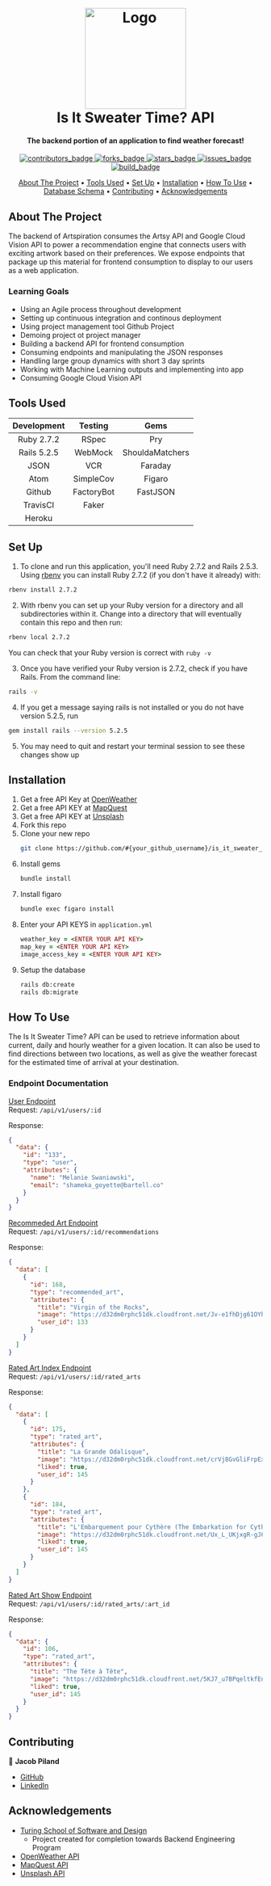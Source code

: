 <!-- PROJECT INFO -->
<h1 align="center">
  <br>
  <a href="https://github.com/marlitas/ArtspirationBE">
    <img src="https://user-images.githubusercontent.com/80797707/133871214-025c2c08-a269-470d-97a3-31aa34a2cabe.jpg" alt="Logo" width="200" height="200"></a>
  <br>
  Is It Sweater Time? API
  <br>
</h1>

<h4 align="center">The backend portion of an application to find weather forecast!</h4>

<p align="center">
  <a href="https://github.com/marlitas/ArtspirationBE/graphs/contributors">
    <img src="https://img.shields.io/github/contributors/marlitas/ArtspirationBE?style=for-the-badge" alt="contributors_badge">
  </a>
  <a href="https://github.com/marlitas/ArtspirationBE/network/members">
    <img src="https://img.shields.io/github/forks/marlitas/ArtspirationBE?style=for-the-badge" alt="forks_badge">
  </a>
  <a href="https://github.com/marlitas/ArtspirationBE/stargazers">
    <img src="https://img.shields.io/github/stars/marlitas/ArtspirationBE?style=for-the-badge" alt="stars_badge">
  </a>
  <a href="https://github.com/marlitas/ArtspirationBE/issues">
    <img src="https://img.shields.io/github/issues/marlitas/ArtspirationBE?style=for-the-badge" alt="issues_badge">
  </a>
  <a href="">
    <img src="https://img.shields.io/travis/com/marlitas/ArtspirationBE?style=for-the-badge" alt="build_badge">
  </a>

<!-- CONTENTS -->
<p align="center">
  <a href="#about-the-project">About The Project</a> •
  <a href="#tools-used">Tools Used</a> •
  <a href="#set-up">Set Up</a> •
  <a href="#installation">Installation</a> •
  <a href="#how-to-use">How To Use</a> •
  <a href="#database-schema">Database Schema</a> •
  <a href="#contributing">Contributing</a> •
  <a href="#acknowledgements">Acknowledgements</a>
</p>

## About The Project

The backend of Artspiration consumes the Artsy API and Google Cloud Vision API to power a recommendation engine that connects users with exciting artwork based on their preferences. We expose endpoints that package up this material for frontend consumption to display to our users as a web application.

### Learning Goals

- Using an Agile process throughout development
- Setting up continuous integration and continous deployment
- Using project management tool Github Project
- Demoing project ot project manager
- Building a backend API for frontend consumption
- Consuming endpoints and manipulating the JSON responses
- Handling large group dynamics with short 3 day sprints
- Working with Machine Learning outputs and implementing into app
- Consuming Google Cloud Vision API

## Tools Used

| Development |  Testing   |      Gems       |
| :---------: | :--------: | :-------------: |
| Ruby 2.7.2  |   RSpec    |       Pry       |
| Rails 5.2.5 |  WebMock   | ShouldaMatchers |
|    JSON     |    VCR     |     Faraday     |
|    Atom     | SimpleCov  |     Figaro      |
|   Github    | FactoryBot |    FastJSON     |
|  TravisCI   |   Faker    |                 |
|   Heroku    |            |                 |

## Set Up

1. To clone and run this application, you'll need Ruby 2.7.2 and Rails 2.5.3. Using [rbenv](https://github.com/rbenv/rbenv) you can install Ruby 2.7.2 (if you don't have it already) with:

```sh
rbenv install 2.7.2
```

2. With rbenv you can set up your Ruby version for a directory and all subdirectories within it. Change into a directory that will eventually contain this repo and then run:

```sh
rbenv local 2.7.2
```

You can check that your Ruby version is correct with `ruby -v`

3. Once you have verified your Ruby version is 2.7.2, check if you have Rails. From the command line:

```sh
rails -v
```

4. If you get a message saying rails is not installed or you do not have version 5.2.5, run

```sh
gem install rails --version 5.2.5
```

5. You may need to quit and restart your terminal session to see these changes show up

## Installation

1. Get a free API Key at [OpenWeather](https://api.openweathermap.org)
2. Get a free API KEY at [MapQuest](http://www.mapquestapi.com)
3. Get a free API KEY at [Unsplash](https://api.unsplash.com)
4. Fork this repo
5. Clone your new repo
   ```sh
   git clone https://github.com/#{your_github_username}/is_it_sweater_time.git
   ```
6. Install gems
   ```sh
   bundle install
   ```
7. Install figaro
   ```sh
   bundle exec figaro install
   ```
8. Enter your API KEYS in `application.yml`
   ```ruby
   weather_key = <ENTER YOUR API KEY>
   map_key = <ENTER YOUR API KEY>
   image_access_key = <ENTER YOUR API KEY>
   ```
9. Setup the database
   ```sh
   rails db:create
   rails db:migrate
   ```

## How To Use

The Is It Sweater Time? API can be used to retrieve information about current, daily and hourly weather for a given location. It can also be used to find directions between two locations, as well as give the weather forecast for the estimated time of arrival at your destination.

### Endpoint Documentation

[User Endpoint](https://peaceful-reef-61917.herokuapp.com/api/v1/users/133)
<br>
Request:
`/api/v1/users/:id`

Response:

```json
{
  "data": {
    "id": "133",
    "type": "user",
    "attributes": {
      "name": "Melanie Swaniawski",
      "email": "shameka_goyette@bartell.co"
    }
  }
}
```

[Recommeded Art Endpoint](https://peaceful-reef-61917.herokuapp.com/api/v1/users/133/recommendations)
<br>
Request:
`/api/v1/users/:id/recommendations`

Response:

```json
{
  "data": [
    {
      "id": 168,
      "type": "recommended_art",
      "attributes": {
        "title": "Virgin of the Rocks",
        "image": "https://d32dm0rphc51dk.cloudfront.net/Jv-e1fhDjg61OYhhsMoiQg/{image_version}.jpg",
        "user_id": 133
      }
    }
  ]
}
```

[Rated Art Index Endpoint](https://peaceful-reef-61917.herokuapp.com/api/v1/users/133/rated_arts)
<br>
Request:
`/api/v1/users/:id/rated_arts`

Response:

```json
{
  "data": [
    {
      "id": 175,
      "type": "rated_art",
      "attributes": {
        "title": "La Grande Odalisque",
        "image": "https://d32dm0rphc51dk.cloudfront.net/crVj8GvGliFrpExNfHWl4Q/medium.jpg",
        "liked": true,
        "user_id": 145
      }
    },
    {
      "id": 184,
      "type": "rated_art",
      "attributes": {
        "title": "L'Embarquement pour Cythère (The Embarkation for Cythera)",
        "image": "https://d32dm0rphc51dk.cloudfront.net/Ux_L_UKjxgR-gJ6XZYVgVg/medium.jpg",
        "liked": true,
        "user_id": 145
      }
    }
  ]
}
```

[Rated Art Show Endpoint](https://peaceful-reef-61917.herokuapp.com/api/v1/users/145/rated_arts/174)
<br>
Request:
`/api/v1/users/:id/rated_arts/:art_id`

Response:

```json
{
  "data": {
    "id": 106,
    "type": "rated_art",
    "attributes": {
      "title": "The Tête à Tête",
      "image": "https://d32dm0rphc51dk.cloudfront.net/5KJ7_u7BPqeltkfEnyijIw/medium.jpg",
      "liked": true,
      "user_id": 145
    }
  }
}
```

## Contributing

👤 **Jacob Piland**

- [GitHub](https://github.com/jtpiland)
- [LinkedIn](https://www.linkedin.com/in/jacob-piland/)

## Acknowledgements

- [Turing School of Software and Design](https://turing.edu/)
  - Project created for completion towards Backend Engineering Program
- [OpenWeather API](https://api.openweathermap.org)
- [MapQuest API](http://www.mapquestapi.com)
- [Unsplash API](https://api.unsplash.com)
